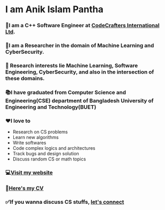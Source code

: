 # I am Anik Islam Pantha
### :briefcase:I am a C++ Software Engineer at [CodeCrafters International Ltd](https://codecraftersintl.com/).
### :microscope:I am a Researcher in the domain of Machine Learning and CyberSecurity.
### :microscope: Research interests lie Machine Learning, Software Engineering, CyberSecurity, and also in the intersection of these domains.
### :books:I have graduated from Computer Science and Engineering(CSE) department of Bangladesh University of Engineering and Technology(BUET)
### :heart:I love to 
- Research on CS problems
- Learn new algorithms
- Write softwares
- Code complex logics and architectures
- Track bugs and design solution
- Discuss random CS or math topics
### :computer:[Visit my website](https://anikislam104.github.io/AIP---personal-website/)
### :scroll:[Here's my CV](https://drive.google.com/file/d/1fK8kZSXn0eT5z_i54OtcD0GCpgzcXr_1/view?usp=sharing)
### :white_check_mark:If you wanna discuss CS stuffs, [let's connect](https://www.linkedin.com/in/anik-islam-pantha/)
